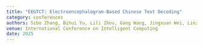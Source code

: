 ```yaml
---
title: "EEGTCT: Electroencephalogram-Based Chinese Text Decoding"
category: conferences
authors: Sibo Zhang, Bihui Yu, Lili Zhou, Gang Wang, Jingxuan Wei, Linzhuang Sun, Liping Bu
venue: International Conference on Intelligent Computing
date: 2025
---
```

